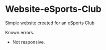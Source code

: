 # Website-eSports-Club
Simple website created for an eSports Club

Known errors.
  - Not responsive.
